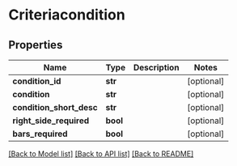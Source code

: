 # Criteriacondition

## Properties
Name | Type | Description | Notes
------------ | ------------- | ------------- | -------------
**condition_id** | **str** |  | [optional] 
**condition** | **str** |  | [optional] 
**condition_short_desc** | **str** |  | [optional] 
**right_side_required** | **bool** |  | [optional] 
**bars_required** | **bool** |  | [optional] 

[[Back to Model list]](../README.md#documentation-for-models) [[Back to API list]](../README.md#documentation-for-api-endpoints) [[Back to README]](../README.md)


